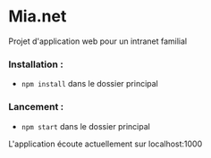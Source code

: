 # Mia.net

Projet d'application web pour un intranet familial

### Installation :

* `npm install` dans le dossier principal

### Lancement :

* `npm start` dans le dossier principal

L'application écoute actuellement sur localhost:1000